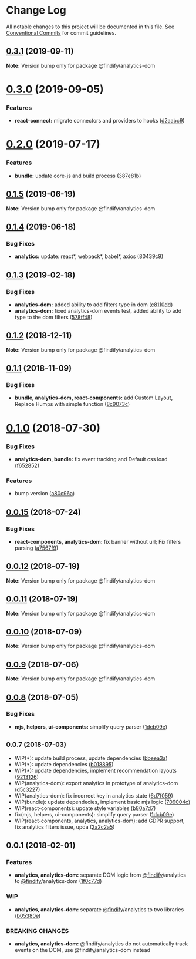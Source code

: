 # Change Log

All notable changes to this project will be documented in this file.
See [Conventional Commits](https://conventionalcommits.org) for commit guidelines.

<a name="0.3.1"></a>
## [0.3.1](https://github.com/findify/findify-js/tree/master/packages/analytics/compare/@findify/analytics-dom@0.3.0...@findify/analytics-dom@0.3.1) (2019-09-11)




**Note:** Version bump only for package @findify/analytics-dom

<a name="0.3.0"></a>
# [0.3.0](https://github.com/findify/findify-js/tree/master/packages/analytics/compare/@findify/analytics-dom@0.2.0...@findify/analytics-dom@0.3.0) (2019-09-05)


### Features

* **react-connect:** migrate connectors and providers to hooks ([d2aabc9](https://github.com/findify/findify-js/tree/master/packages/analytics/commit/d2aabc9))




<a name="0.2.0"></a>
# [0.2.0](https://github.com/findify/findify-js/tree/master/packages/analytics/compare/@findify/analytics-dom@0.1.5...@findify/analytics-dom@0.2.0) (2019-07-17)


### Features

* **bundle:** update core-js and build process ([387e81b](https://github.com/findify/findify-js/tree/master/packages/analytics/commit/387e81b))




<a name="0.1.5"></a>
## [0.1.5](https://github.com/findify/findify-js/tree/master/packages/analytics/compare/@findify/analytics-dom@0.1.4...@findify/analytics-dom@0.1.5) (2019-06-19)

**Note:** Version bump only for package @findify/analytics-dom





<a name="0.1.4"></a>
## [0.1.4](https://github.com/findify/findify-js/tree/master/packages/analytics/compare/@findify/analytics-dom@0.1.3...@findify/analytics-dom@0.1.4) (2019-06-18)


### Bug Fixes

* **analytics:** update: react*, webpack*, babel*, axios ([80439c9](https://github.com/findify/findify-js/tree/master/packages/analytics/commit/80439c9))





<a name="0.1.3"></a>
## [0.1.3](https://github.com/findify/findify-js/tree/master/packages/analytics/compare/@findify/analytics-dom@0.1.2...@findify/analytics-dom@0.1.3) (2019-02-18)


### Bug Fixes

* **analytics-dom:** added ability to add filters type in dom ([c8110dd](https://github.com/findify/findify-js/tree/master/packages/analytics/commit/c8110dd))
* **analytics-dom:** fixed analytics-dom events test, added ability to add type to the dom filters ([578ff48](https://github.com/findify/findify-js/tree/master/packages/analytics/commit/578ff48))





<a name="0.1.2"></a>
## [0.1.2](https://github.com/findify/findify-js/tree/master/packages/analytics/compare/@findify/analytics-dom@0.1.1...@findify/analytics-dom@0.1.2) (2018-12-11)

**Note:** Version bump only for package @findify/analytics-dom





<a name="0.1.1"></a>
## [0.1.1](https://github.com/findify/findify-js/tree/master/packages/analytics/compare/@findify/analytics-dom@0.1.0...@findify/analytics-dom@0.1.1) (2018-11-09)


### Bug Fixes

* **bundle, analytics-dom, react-components:** add Custom Layout, Replace Humps with simple function ([8c9073c](https://github.com/findify/findify-js/tree/master/packages/analytics/commit/8c9073c))





<a name="0.1.0"></a>
# [0.1.0](https://github.com/findify/findify-js/tree/master/packages/analytics/compare/@findify/analytics-dom@0.0.15...@findify/analytics-dom@0.1.0) (2018-07-30)


### Bug Fixes

* **analytics-dom, bundle:** fix event tracking and Default css load ([f652852](https://github.com/findify/findify-js/tree/master/packages/analytics/commit/f652852))


### Features

* bump version ([a80c96a](https://github.com/findify/findify-js/tree/master/packages/analytics/commit/a80c96a))




<a name="0.0.15"></a>
## [0.0.15](https://github.com/findify/findify-js/tree/master/packages/analytics/compare/@findify/analytics-dom@0.0.7...@findify/analytics-dom@0.0.15) (2018-07-24)


### Bug Fixes

* **react-components, analytics-dom:** fix banner without url; Fix filters parsing ([a7567f9](https://github.com/findify/findify-js/tree/master/packages/analytics/commit/a7567f9))




<a name="0.0.12"></a>
## [0.0.12](https://github.com/findify/findify-js/tree/master/packages/analytics/compare/@findify/analytics-dom@0.0.11...@findify/analytics-dom@0.0.12) (2018-07-19)

**Note:** Version bump only for package @findify/analytics-dom





<a name="0.0.11"></a>
## [0.0.11](https://github.com/findify/findify-js/tree/master/packages/analytics/compare/@findify/analytics-dom@0.0.10...@findify/analytics-dom@0.0.11) (2018-07-19)

**Note:** Version bump only for package @findify/analytics-dom





<a name="0.0.10"></a>
## [0.0.10](https://github.com/findify/findify-js/tree/master/packages/analytics/compare/@findify/analytics-dom@0.0.9...@findify/analytics-dom@0.0.10) (2018-07-09)

**Note:** Version bump only for package @findify/analytics-dom





<a name="0.0.9"></a>
## [0.0.9](https://github.com/findify/findify-js/tree/master/packages/analytics/compare/@findify/analytics-dom@0.0.8...@findify/analytics-dom@0.0.9) (2018-07-06)

**Note:** Version bump only for package @findify/analytics-dom





<a name="0.0.8"></a>
## [0.0.8](https://github.com/findify/findify-js/tree/master/packages/analytics/compare/@findify/analytics-dom@0.0.5...@findify/analytics-dom@0.0.8) (2018-07-05)


### Bug Fixes

* **mjs, helpers, ui-components:** simplify query parser ([1dcb09e](https://github.com/findify/findify-js/tree/master/packages/analytics/commit/1dcb09e))





<a name="0.0.7"></a>
## <small>0.0.7 (2018-07-03)</small>

* WIP(*): update build process, update dependencies ([bbeea3a](https://github.com/findify/findify-js/tree/master/packages/analytics/commit/bbeea3a))
* WIP(*): update dependencies ([b018895](https://github.com/findify/findify-js/tree/master/packages/analytics/commit/b018895))
* WIP(*): update dependencies, implement recommendation layouts ([9213126](https://github.com/findify/findify-js/tree/master/packages/analytics/commit/9213126))
* WIP(analytics-dom): export analytics in prototype of analytics-dom ([d5c3227](https://github.com/findify/findify-js/tree/master/packages/analytics/commit/d5c3227))
* WIP(analytics-dom): fix incorrect key in analytics state ([6d7f059](https://github.com/findify/findify-js/tree/master/packages/analytics/commit/6d7f059))
* WIP(bundle): update dependecies, implement basic mjs logic ([709004c](https://github.com/findify/findify-js/tree/master/packages/analytics/commit/709004c))
* WIP(react-components): update style variables ([b80a7d7](https://github.com/findify/findify-js/tree/master/packages/analytics/commit/b80a7d7))
* fix(mjs, helpers, ui-components): simplify query parser ([1dcb09e](https://github.com/findify/findify-js/tree/master/packages/analytics/commit/1dcb09e))
* WIP(react-components, analytics, analytics-dom): add GDPR support, fix analytics filters issue, upda ([2a2c2a5](https://github.com/findify/findify-js/tree/master/packages/analytics/commit/2a2c2a5))




<a name="0.0.1"></a>
## 0.0.1 (2018-02-01)


### Features

* **analytics, analytics-dom:** separate DOM logic from [@findify](https://github.com/findify)/analytics to [@findify](https://github.com/findify)/analytics-dom ([1f0c77d](https://github.com/findify/findify-js/tree/master/packages/analytics/commit/1f0c77d))


### WIP

* **analytics, analytics-dom:** separate [@findify](https://github.com/findify)/analytics to two libraries ([b05380e](https://github.com/findify/findify-js/tree/master/packages/analytics/commit/b05380e))


### BREAKING CHANGES

* **analytics, analytics-dom:** @findify/analytics do not automatically track events on the DOM, use @findify/analytics-dom instead
